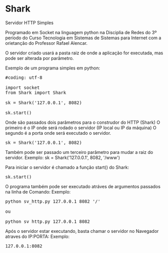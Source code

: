 # Shark
Servidor HTTP Simples

Programado em Socket na linguagem python na Disciplia de Redes do 3º período
do Curso Tecnologia em Sistemas de Sistemas para Internet com a orietanção do Professor Rafael Alencar.

O servidor criado usará a pasta raiz de onde a aplicação for executada, mas pode ser alterada por parâmetro.

Exemplo de um programa simples em python:

<pre>
#coding: utf-8

import socket
from Shark import Shark

sk = Shark('127.0.0.1', 8082)

sk.start()
</pre>

Onde são passados dois parâmetros para o construdor do HTTP (Shark)
O primeiro é o IP onde será rodado o servidor (IP local ou IP da máquina)
O segundo é a porta onde será executado o servidor.
<pre>
sk = Shark('127.0.0.1', 8082)
</pre>

Também pode ser passado um terceiro parâmetro para mudar a raiz do servidor.
Exemplo:
</pre>
sk = Shark('127.0.0.1', 8082, '/www')
</pre>

Para iniciar o servidor é chamado a função start() do Shark:
<pre>
sk.start()
</pre>

O programa também pode ser executado atráves de argumentos passados na linha de Comando:
Exemplo:
<pre>
python sv_http.py 127.0.0.1 8082 '/'
  
ou
  
python sv_http.py 127.0.0.1 8082
</pre>
  
Após o servidor estar executando, basta chamar o servidor no Navegador atraves do IP:PORTA:
Exemplo:
<pre>
127.0.0.1:8082
</pre>
